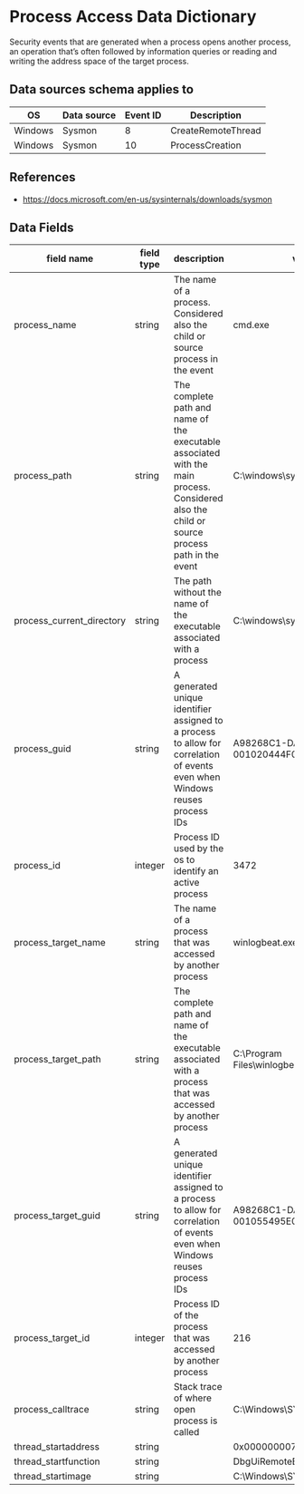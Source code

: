 # Process Access Data Dictionary

Security events that are generated when a process opens another process, an operation that’s often followed by information queries or reading and writing the address space of the target process.

## Data sources schema applies to

| OS | Data source | Event ID | Description |
|--------|---------|-------|---------|
| Windows | Sysmon | 8 | CreateRemoteThread |
| Windows | Sysmon | 10 | ProcessCreation |

## References

* https://docs.microsoft.com/en-us/sysinternals/downloads/sysmon

## Data Fields

| field name | field type | description | valid values |
|--------|---------|-------|---------|
| process_name | string | The name of a process. Considered also the child or source process in the event | cmd.exe  |
| process_path | string | The complete path and name of the executable associated with the main process. Considered also the child or source process path in the event | C:\windows\system32\cmd.exe |
| process_current_directory | string | The path without the name of the executable associated with a process | C:\windows\system32\ |
| process_guid | string | A generated unique identifier assigned to a process to allow for correlation of events even when Windows reuses process IDs | A98268C1-DAC2-5A94-0000-001020444F00 |
| process_id | integer | Process ID used by the os to identify an active process | 3472  |
| process_target_name | string | The name of a process that was accessed by another process | winlogbeat.exe |
| process_target_path | string | The complete path and name of the executable associated with a process that was accessed by another process | C:\Program Files\winlogbeat\winlogbeat.exe |
| process_target_guid | string | A generated unique identifier assigned to a process to allow for correlation of events even when Windows reuses process IDs | A98268C1-DAF0-5A94-0000-001055495E00 |
| process_target_id | integer | Process ID of the process that was accessed by another process | 216 |
| process_calltrace | string | Stack trace of where open process is called | C:\Windows\SYSTEM32\ntdll.dll+9091a|C:\Windows\system32\KERNELBASE.dll+2853e|c:\windows\system32\lsm.dll+4206|c:\windows\system32\lsm.dll+4bf0\|C:\Windows\system32\RPCRT4.dll+20f3\|C:\Windows\system32\RPCRT4.dll+113693... |
| thread_startaddress | string |  | 0x0000000077972DD0 |
| thread_startfunction | string |  | DbgUiRemoteBreakin  |
| thread_startimage | string |  | C:\Windows\SYSTEM32\ntdll.dll |